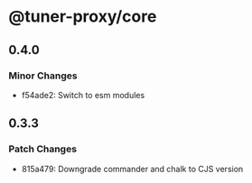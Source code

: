 # @tuner-proxy/core

## 0.4.0

### Minor Changes

- f54ade2: Switch to esm modules

## 0.3.3

### Patch Changes

- 815a479: Downgrade commander and chalk to CJS version
